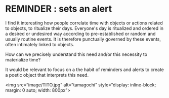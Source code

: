 # REMINDER : sets an alert

I find it interesting how people correlate time with objects or actions related to objects, to ritualize their days. Everyone's day is ritualized and ordered in a desired or undesired way according to pre-established or random and usually routine events. 
It is therefore punctually governed by these events, often intimately linked to objects. 

How can we precisely understand this need and/or this necessity to materialize time? 

It would be relevant to focus on a the habit of reminders and alerts to create a poetic object that interprets this need.

<img
  src=“image/TITO.jpg”
  alt=“tamagochi”
  style=“display: inline-block; margin: 0 auto; width: 800px”>